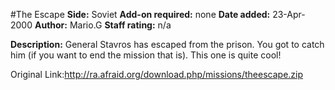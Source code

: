 #The Escape
**Side:** Soviet
**Add-on required:** none
**Date added:** 23-Apr-2000
**Author:** Mario.G
**Staff rating:** n/a

**Description:** General Stavros has escaped from the prison. You got to catch him (if you want to end the mission that is). This one is quite cool!

Original Link:http://ra.afraid.org/download.php/missions/theescape.zip
